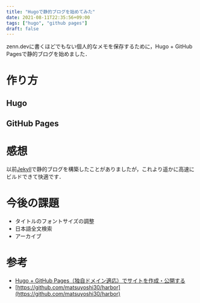 ```yaml
---
title: "Hugoで静的ブログを始めてみた"
date: 2021-08-11T22:35:56+09:00
tags: ["hugo", "github pages"]
draft: false
---
```


zenn.devに書くほどでもない個人的なメモを保存するために，Hugo + GitHub Pagesで静的ブログを始めました．

# 作り方

## Hugo

## GitHub Pages

# 感想

以前[Jekyll](http://jekyllrb-ja.github.io/)で静的ブログを構築したことがありましたが，これより遥かに高速にビルドできて快適です．

# 今後の課題

- タイトルのフォントサイズの調整
- 日本語全文検索
- アーカイブ

# 参考

- [Hugo + GitHub Pages（独自ドメイン適応）でサイトを作成・公開する](https://qiita.com/ysdyt/items/a581277dd1312a0e83c3)
- [https://github.com/matsuyoshi30/harbor](https://github.com/matsuyoshi30/harbor)
